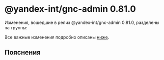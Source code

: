 # @yandex-int/gnc-admin 0.81.0

<!-- ЧЕЛОВЕЧЕСКОЕ ВСТУПЛЕНИЕ -->

Изменения, вошедшие в релиз @yandex-int/gnc-admin 0.81.0, разделены на группы:

Все важные изменения подробно описаны [ниже](#Пояснения).

## Пояснения

